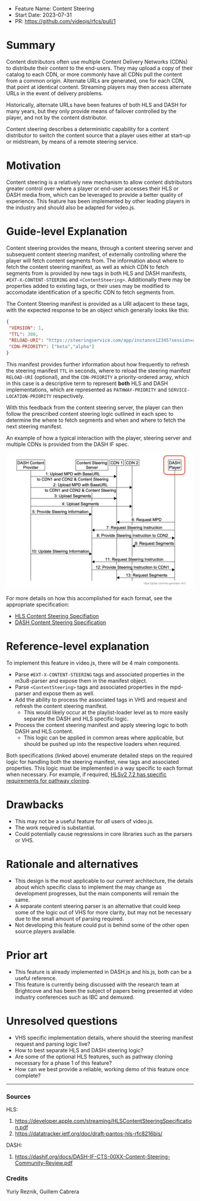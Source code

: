 - Feature Name: Content Steering
- Start Date: 2023-07-31
- PR: https://github.com/videojs/rfcs/pull/1

# Summary
[summary]: #summary

Content distributors often use multiple Content Delivery Networks (CDNs) to distribute their content to the end-users. They may upload a copy of their catalog to each CDN, or more commonly have all CDNs pull the content from a common origin. Alternate URLs are generated, one for each CDN, that point at identical content. Streaming players may then access alternate URLs in the event of delivery problems.

Historically, alternate URLs have been features of both HLS and DASH for many years, but they only provide means of failover controlled by the player, and not by the content distributor.

Content steering describes a deterministic capability for a content distributor to switch the content source that a player uses either at start-up or midstream, by means of a remote steering service.

# Motivation
[motivation]: #motivation

Content steering is a relatively new mechanism to allow content distributors greater control over where a player or end-user accesses their HLS or DASH media from, which can be leveraged to provide a better quality of experience. This feature has been implemented by other leading players in the industry and should also be adapted for video.js.

# Guide-level Explanation
[guide-level-explanation]: #guide-level-explanation

Content steering provides the means, through a content steering server and subsequent content steering manifest, of externally controlling where the player will fetch content segments from. The information about where to fetch the content steering manifest, as well as which CDN to fetch segments from is provided by new tags in both HLS and DASH manifests, `#EXT-X-CONTENT-STEERING` and `<ContentSteering>`. Additionally there may be properties added to existing tags, or their uses may be modified to accomodate identification of a specific CDN to fetch segments from. 

The Content Steering manifest is provided as a URI adjacent to these tags, with the expected response to be an object which generally looks like this:

```json
{
 "VERSION": 1,
 "TTL": 300,
 "RELOAD-URI": "https://steeringservice.com/app/instance12345?session=abc",
 "CDN-PRIORITY": ["beta","alpha"]
}
```
This manifest provides further information about how frequently to refresh the steering manifest `TTL` in seconds, where to reload the steering manifest `RELOAD-URI` (optional), and the `CDN-PRIORITY` a priority-ordered array, which in this case is a descriptive term to represent **both** HLS and DASH implementations, which are represented as `PATHWAY-PRIORITY` and `SERVICE-LOCATION-PRIORITY` respectively.

With this feedback from the content steering server, the player can then follow the prescribed content steering logic outlined in each spec to determine the where to fetch segments and when and where to fetch the next steering manifest.

An example of how a typical interaction with the player, steering server and multiple CDNs is provided from the DASH IF spec.

![Example DASH Content Steering Flow Diagram](./ContentSteering/DASH-Content-Steering-Flow.png)

For more details on how this accomplished for each format, see the appropriate specification:
* [HLS Content Steering Specifiation](https://developer.apple.com/streaming/HLSContentSteeringSpecification.pdf)
* [DASH Content Steering Specification](https://dashif.org/docs/DASH-IF-CTS-00XX-Content-Steering-Community-Review.pdf)

# Reference-level explanation
[reference-level-explanation]: #reference-level-explanation

To implement this feature in video.js, there will be 4 main components.
* Parse `#EXT-X-CONTENT-STEERING` tags and associated properties in the m3u8-parser and expose them in the manifest object.
* Parse `<ContentSteering>` tags and associated properties in the mpd-parser and expose them as well.
* Add the ability to process the associated tags in VHS and request and refresh the content steering manifest.
  - This would likely occur at the playlist-loader level as to more easily separate the DASH and HLS specific logic.
* Process the content steering manifest and apply steering logic to both DASH and HLS content.
  - This logic can be applied in common areas where applicable, but should be pushed up into the respective loaders when required.

Both specifications (linked above) enumerate detailed steps on the required logic for handling both the steering manifest, new tags and associated properties. This logic must be implemented in a way specific to each format when necessary. For example, if required, [HLSv2 7.2 has specific requirements for pathway cloning](https://datatracker.ietf.org/doc/draft-pantos-hls-rfc8216bis/).

# Drawbacks
[drawbacks]: #drawbacks

* This may not be a useful feature for *all* users of video.js.
* The work required is substantial.
* Could potentially cause regressions in core libraries such as the parsers or VHS. 

# Rationale and alternatives
[rationale-and-alternatives]: #rationale-and-alternatives

* This design is the most applicable to our current architecture, the details about which specific class to implement the may change as development progresses, but the main components will remain the same.
* A separate content steering parser is an alternative that could keep some of the logic out of VHS for more clarity, but may not be necessary due to the small amount of parsing required.
* Not developing this feature could put is behind some of the other open source players available.

# Prior art
[prior-art]: #prior-art

* This feature is already implemented in DASH.js and hls.js, both can be a useful reference.
* This feature is currently being discussed with the research team at Brightcove and has been the subject of papers being presented at video industry conferences such as IBC and demuxed.

# Unresolved questions
[unresolved-questions]: #unresolved-questions

* VHS specific implementation details, where should the steering manifest request and parsing logic live?
* How to best separate HLS and DASH steering logic?
* Are some of the optional HLS features, such as pathway cloning necessary for a phase 1 of this feature?
* How can we best provide a reliable, working demo of this feature once complete?

---
### Sources

HLS:
1. https://developer.apple.com/streaming/HLSContentSteeringSpecification.pdf
2. https://datatracker.ietf.org/doc/draft-pantos-hls-rfc8216bis/

DASH:
1. https://dashif.org/docs/DASH-IF-CTS-00XX-Content-Steering-Community-Review.pdf

### Credits
Yuriy Reznik, Guillem Cabrera
